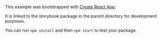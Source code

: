 This example was bootstrapped with [Create React App](https://github.com/facebook/create-react-app).

It is linked to the storybook package in the parent directory for development purposes.

You can run `npm install` and then `npm start` to test your package.
